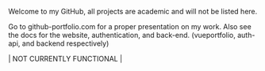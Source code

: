Welcome to my GitHub, all projects are academic and will not be listed here.

Go to github-portfolio.com 
for a proper presentation on my work. Also see the docs for the website, authentication, and back-end. (vueportfolio, auth-api, and backend respectively)

| NOT CURRENTLY FUNCTIONAL |

<!---
11101111001/11101111001 is a ✨ special ✨ repository because its `README.md` (this file) appears on your GitHub profile.
You can click the Preview link to take a look at your changes.
--->
